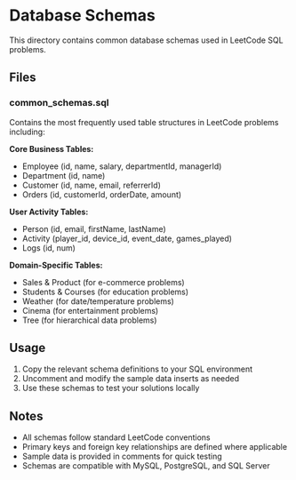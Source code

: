 # Database Schemas

This directory contains common database schemas used in LeetCode SQL problems.

## Files

### common_schemas.sql
Contains the most frequently used table structures in LeetCode problems including:

**Core Business Tables:**
- Employee (id, name, salary, departmentId, managerId)
- Department (id, name)
- Customer (id, name, email, referrerId)
- Orders (id, customerId, orderDate, amount)

**User Activity Tables:**
- Person (id, email, firstName, lastName)
- Activity (player_id, device_id, event_date, games_played)
- Logs (id, num)

**Domain-Specific Tables:**
- Sales & Product (for e-commerce problems)
- Students & Courses (for education problems)
- Weather (for date/temperature problems)
- Cinema (for entertainment problems)
- Tree (for hierarchical data problems)

## Usage

1. Copy the relevant schema definitions to your SQL environment
2. Uncomment and modify the sample data inserts as needed
3. Use these schemas to test your solutions locally

## Notes

- All schemas follow standard LeetCode conventions
- Primary keys and foreign key relationships are defined where applicable
- Sample data is provided in comments for quick testing
- Schemas are compatible with MySQL, PostgreSQL, and SQL Server